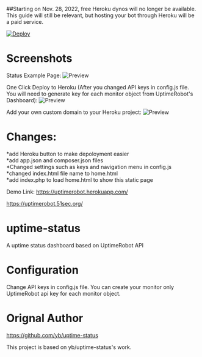 ##Starting on Nov. 28, 2022, free Heroku dynos will no longer be available. This guide will still be relevant, but hosting your bot through Heroku will be a paid service.



[![Deploy](https://www.herokucdn.com/deploy/button.svg)](https://dashboard.heroku.com/new?template=https://github.com/51sec/uptime-status/master)
# Screenshots
Status Example Page:
![Preview](https://photos.51sec.org/file/test1-51sec/2021/10/chrome_1jzHeKQfnM.png)

One Click Deploy to Heroku (After you changed API keys in config.js file. You will need to generate key for each monitor object from UptimeRobot's Dashboard):
![Preview](https://photos.51sec.org/file/test1-51sec/2021/10/chrome_QDkYJo1TRN.png)

Add your own custom domain to your Heroku project:
![Preview](https://photos.51sec.org/file/test1-51sec/2021/10/chrome_SLaryDkWm5.png)

# Changes:
*add Heroku button to make depoloyment easier\
*add app.json and composer.json files\
*Changed settings such as keys and navigation menu in config.js\
*changed index.html file name to home.html\
*add index.php to load home.html to show this static page


Demo Link: 
https://uptimerobot.herokuapp.com/

https://uptimerobot.51sec.org/


# uptime-status
 A uptime status dashboard based on UptimeRobot API
 
# Configuration

Change API keys in config.js file. You can create your monitor only UptimeRobot api key for each monitor object.

# Orignal Author
https://github.com/yb/uptime-status

This project is based on yb/uptime-status's work. 


